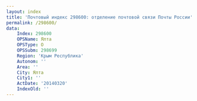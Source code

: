 ```yaml
---
layout: index
title: 'Почтовый индекс 298600: отделение почтовой связи Почты России'
permalink: /298600/
data:
    Index: 298600
    OPSName: Ялта
    OPSType: О
    OPSSubm: 298699
    Region: 'Крым Республика'
    Autonom: ''
    Area: ''
    City: Ялта
    City1: ''
    ActDate: '20140320'
    IndexOld: ''
---
```

